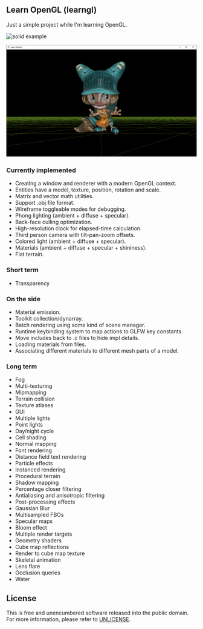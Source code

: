 ## Learn OpenGL (learngl)

Just a simple project while I'm learning OpenGL.

![solid example](docs/screenshot1.png)

![wireframe example](docs/screenshot2.png)

### Currently implemented

- Creating a window and renderer with a modern OpenGL context.
- Entities have a model, texture, position, rotation and scale.
- Matrix and vector math utilities.
- Support .obj file format.
- Wireframe toggleable modes for debugging.
- Phong lighting (ambient + diffuse + specular).
- Back-face culling optimization.
- High-resolution clock for elapsed-time calculation.
- Third person camera with tilt-pan-zoom offsets.
- Colored light (ambient + diffuse + specular).
- Materials (ambient + diffuse + specular + shininess).
- Flat terrain.

### Short term

- Transparency

### On the side

- Material emission.
- Toolkit collection/dynarray.
- Batch rendering using some kind of scene manager.
- Runtime keybinding system to map actions to GLFW key constants.
- Move includes back to .c files to hide impl details.
- Loading materials from files.
- Associating different materials to different mesh parts of a model.

### Long term

- Fog
- Multi-texturing
- Mipmapping
- Terrain collision
- Texture atlases
- GUI
- Multiple lights
- Point lights
- Day/night cycle
- Cell shading
- Normal mapping
- Font rendering
- Distance field text rendering
- Particle effects
- Instanced rendering
- Procedural terrain
- Shadow mapping
- Percentage closer filtering
- Antialiasing and anisotropic filtering
- Post-processing effects
- Gaussian Blur
- Multisampled FBOs
- Specular maps
- Bloom effect
- Multiple render targets
- Geometry shaders
- Cube map reflections
- Render to cube map texture
- Skeletal animation
- Lens flare
- Occlusion queries
- Water

## License

This is free and unencumbered software released into the public domain.
For more information, please refer to [UNLICENSE](UNLICENSE).
